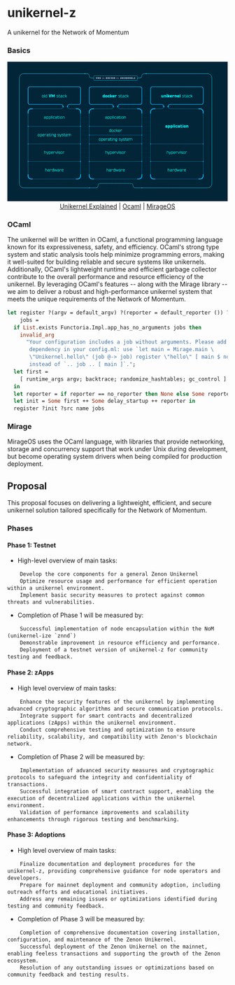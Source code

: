 # unikernel-z
A unikernel for the Network of Momentum

### Basics
<p align="center">
  <img src="./img/unikernel.png">
  <br>
  <a href="https://dl.acm.org/doi/10.1145/2557963.2566628">Unikernel Explained</a> | <a href="https://ocaml.org/">Ocaml</a> | <a href="https://mirage.io/docs/overview-of-mirage">MirageOS</a>

### OCaml

The unikernel will be written in OCaml, a functional programming language known for its expressiveness, safety, and efficiency. OCaml's strong type system and static analysis tools help minimize programming errors, making it well-suited for building reliable and secure systems like unikernels. Additionally, OCaml's lightweight runtime and efficient garbage collector contribute to the overall performance and resource efficiency of the unikernel. By leveraging OCaml's features -- along with the Mirage library -- we aim to deliver a robust and high-performance unikernel system that meets the unique requirements of the Network of Momentum.

```OCaml
let register ?(argv = default_argv) ?(reporter = default_reporter ()) ?src name
    jobs =
  if List.exists Functoria.Impl.app_has_no_arguments jobs then
    invalid_arg
      "Your configuration includes a job without arguments. Please add a \
       dependency in your config.ml: use `let main = Mirage.main \
       \"Unikernel.hello\" (job @-> job) register \"hello\" [ main $ noop ]` \
       instead of `.. job .. [ main ]`.";
  let first =
    [ runtime_args argv; backtrace; randomize_hashtables; gc_control ]
  in
  let reporter = if reporter == no_reporter then None else Some reporter in
  let init = Some first ++ Some delay_startup ++ reporter in
  register ?init ?src name jobs
```
### Mirage
MirageOS uses the OCaml language, with libraries that provide networking, storage and concurrency support that work under Unix during development, but become operating system drivers when being compiled for production deployment.

## Proposal
This proposal focuses on delivering a lightweight, efficient, and secure unikernel solution tailored specifically for the Network of Momentum.

### Phases 
#### Phase 1: Testnet
- High-level overview of main tasks:
```
    Develop the core components for a general Zenon Unikernel
    Optimize resource usage and performance for efficient operation within a unikernel environment.
    Implement basic security measures to protect against common threats and vulnerabilities.
```
- Completion of Phase 1 will be measured by:
```
    Successful implementation of node encapsulation within the NoM (unikernel-ize `znnd`)
    Demonstrable improvement in resource efficiency and performance.
    Deployment of a testnet version of unikernel-z for community testing and feedback.
```
#### Phase 2: zApps 
- High level overview of main tasks:
```
    Enhance the security features of the unikernel by implementing advanced cryptographic algorithms and secure communication protocols.
    Integrate support for smart contracts and decentralized applications (zApps) within the unikernel environment.
    Conduct comprehensive testing and optimization to ensure reliability, scalability, and compatibility with Zenon's blockchain network.
```
- Completion of Phase 2 will be measured by:
```
    Implementation of advanced security measures and cryptographic protocols to safeguard the integrity and confidentiality of transactions.
    Successful integration of smart contract support, enabling the execution of decentralized applications within the unikernel environment.
    Validation of performance improvements and scalability enhancements through rigorous testing and benchmarking.
```
#### Phase 3: Adoptions
- High level overview of main tasks:
```
    Finalize documentation and deployment procedures for the unikernel-z, providing comprehensive guidance for node operators and developers.
    Prepare for mainnet deployment and community adoption, including outreach efforts and educational initiatives.
    Address any remaining issues or optimizations identified during testing and community feedback.
```
- Completion of Phase 3 will be measured by:
```
    Completion of comprehensive documentation covering installation, configuration, and maintenance of the Zenon Unikernel.
    Successful deployment of the Zenon Unikernel on the mainnet, enabling feeless transactions and supporting the growth of the Zenon ecosystem.
    Resolution of any outstanding issues or optimizations based on community feedback and testing results.
```

